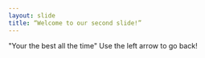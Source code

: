 ```yaml
---
layout: slide
title: “Welcome to our second slide!”
---
```

"Your the best all the time"
Use the left arrow to go back!

